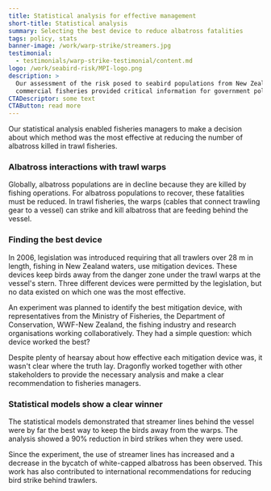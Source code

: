 ```yaml
---
title: Statistical analysis for effective management
short-title: Statistical analysis
summary: Selecting the best device to reduce albatross fatalities
tags: policy, stats
banner-image: /work/warp-strike/streamers.jpg
testimonial:
  - testimonials/warp-strike-testimonial/content.md
logo: /work/seabird-risk/MPI-logo.png
description: >
  Our assessment of the risk posed to seabird populations from New Zealand’s
  commercial fisheries provided critical information for government policy.
CTADescriptor: some text
CTAButton: read more
---
```


Our statistical analysis enabled fisheries managers to make a decision about which
method was the most effective at reducing the number of albatross killed in trawl fisheries.

<!--more-->

### Albatross interactions with trawl warps

Globally, albatross populations are in decline because they are killed by
fishing operations. For albatross populations to recover, these fatalities
must be reduced. In trawl fisheries, the warps (cables that connect trawling
  gear to a vessel) can strike and kill albatross that are feeding behind the
  vessel.

### Finding the best device

In 2006, legislation was introduced requiring that all trawlers over 28 m in
length, fishing in New Zealand waters, use mitigation devices. These devices
keep birds away from the danger zone under the trawl warps at the vessel's
stern. Three different devices were permitted by the legislation, but no data
existed on which one was the most effective.

An experiment was planned to identify the best mitigation device, with
representatives from the Ministry of Fisheries, the Department of Conservation,
WWF-New Zealand, the fishing industry and research organisations working
collaboratively. They had a simple question: which device worked the best?

Despite plenty of hearsay about how effective each mitigation device was,
it wasn't clear where the truth lay. Dragonfly worked together with other
stakeholders to provide the necessary analysis and make a clear
recommendation to fisheries managers.

### Statistical models show a clear winner

The statistical models demonstrated that streamer lines behind the vessel were
 by far the best way to keep the birds away from the warps. The analysis showed
  a 90% reduction in bird strikes when
they were used.

Since the experiment, the use of streamer lines has increased and a decrease
 in the bycatch of white-capped
albatross has been observed. This work has also
contributed to international recommendations for reducing bird strike behind
trawlers.
